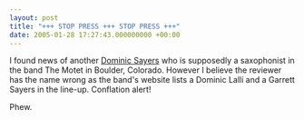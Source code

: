 ```yaml
---
layout: post
title: "+++ STOP PRESS +++ STOP PRESS +++"
date: 2005-01-28 17:27:43.000000000 +00:00
---
```

I found news of another <a href="http://www.jazzreview.com/cdreview.cfm?ID=8354">Dominic Sayers</a> who is supposedly a saxophonist in the band The Motet in Boulder, Colorado. However I believe the reviewer has the name wrong as the band's website lists a Dominic Lalli and a Garrett Sayers in the line-up. Conflation alert!

Phew.
